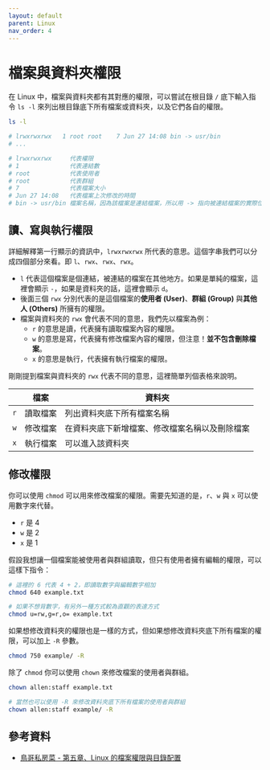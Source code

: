 ```yaml
---
layout: default
parent: Linux
nav_order: 4
---
```


# 檔案與資料夾權限

在 Linux 中，檔案與資料夾都有其對應的權限，可以嘗試在根目錄 `/` 底下輸入指令 `ls -l` 來列出根目錄底下所有檔案或資料夾，以及它們各自的權限。

```bash
ls -l

# lrwxrwxrwx   1 root root    7 Jun 27 14:08 bin -> usr/bin
# ...

# lrwxrwxrwx     代表權限
# 1              代表連結數
# root           代表使用者
# root           代表群組
# 7              代表檔案大小
# Jun 27 14:08   代表檔案上次修改的時間
# bin -> usr/bin 檔案名稱，因為該檔案是連結檔案，所以用 -> 指向被連結檔案的實際位置
```

## 讀、寫與執行權限

詳細解釋第一行顯示的資訊中，`lrwxrwxrwx` 所代表的意思。這個字串我們可以分成四個部分來看。即 `l`、`rwx`、`rwx`、`rwx`。

- `l` 代表這個檔案是個連結，被連結的檔案在其他地方。如果是單純的檔案，這裡會顯示 `-`，如果是資料夾的話，這裡會顯示 `d`。
- 後面三個 `rwx` 分別代表的是這個檔案的**使用者 (User)**、**群組 (Group)** 與**其他人 (Others)** 所擁有的權限。
- 檔案與資料夾的 `rwx` 會代表不同的意思，我們先以檔案為例：
  - `r` 的意思是讀，代表擁有讀取檔案內容的權限。
  - `w` 的意思是寫，代表擁有修改檔案內容的權限，但注意！**並不包含刪除檔案**。
  - `x` 的意思是執行，代表擁有執行檔案的權限。

剛剛提到檔案與資料夾的 `rwx` 代表不同的意思，這裡簡單列個表格來說明。

|     | 檔案     | 資料夾                                         |
| --- | -------- | ---------------------------------------------- |
| `r` | 讀取檔案 | 列出資料夾底下所有檔案名稱                     |
| `w` | 修改檔案 | 在資料夾底下新增檔案、修改檔案名稱以及刪除檔案 |
| `x` | 執行檔案 | 可以進入該資料夾                               |

## 修改權限

你可以使用 `chmod` 可以用來修改檔案的權限。需要先知道的是，`r`、`w` 與 `x` 可以使用數字來代替。

- `r` 是 4
- `w` 是 2
- `x` 是 1

假設我想讓一個檔案能被使用者與群組讀取，但只有使用者擁有編輯的權限，可以這樣下指令：

```bash
# 這裡的 6 代表 4 + 2，即讀取數字與編輯數字相加
chmod 640 example.txt

# 如果不想背數字，有另外一種方式較為直觀的表達方式
chmod u=rw,g=r,o= example.txt
```

如果想修改資料夾的權限也是一樣的方式，但如果想修改資料夾底下所有檔案的權限，可以加上 `-R` 參數。

```bash
chmod 750 example/ -R
```

除了 `chmod` 你可以使用 `chown` 來修改檔案的使用者與群組。

```bash
chown allen:staff example.txt

# 當然也可以使用 -R 來修改資料夾底下所有檔案的使用者與群組
chown allen:staff example/ -R
```

## 參考資料

- [鳥哥私房菜 - 第五章、Linux 的檔案權限與目錄配置](https://linux.vbird.org/linux_basic/centos7/0210filepermission.php)
